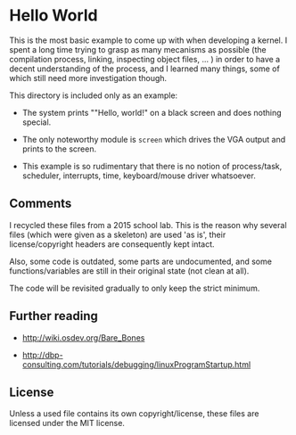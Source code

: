 # Hello World

This is the most basic example to come up with when developing a kernel.
I spent a long time trying to grasp as many mecanisms as possible (the 
compilation process, linking, inspecting object files, ... ) in order to have 
a decent understanding of the process, and I learned many things, some of which 
still need more investigation though.

This directory is included only as an example:

* The system prints ""Hello, world!" on a black screen and does nothing special.

* The only noteworthy module is `screen` which drives the VGA output and prints
to the screen.

* This example is so rudimentary that there is no notion of process/task, 
scheduler, interrupts, time, keyboard/mouse driver whatsoever.


## Comments

I recycled these files from a 2015 school lab. This is the reason why 
several files (which were given as a skeleton) are used 'as is', their
license/copyright headers are consequently kept intact. 

Also, some code is outdated, some parts are undocumented, and some
functions/variables are still in their original state (not clean at all). 

The code will be revisited gradually to only keep the strict minimum.

## Further reading

* http://wiki.osdev.org/Bare_Bones

* http://dbp-consulting.com/tutorials/debugging/linuxProgramStartup.html

## License

Unless a used file contains its own copyright/license, these files are licensed
under the MIT license.

